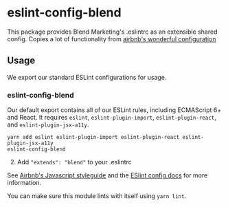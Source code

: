 # eslint-config-blend


This package provides Blend Marketing's .eslintrc as an extensible shared config.
Copies a lot of functionality from [airbnb's wonderful configuration][0]

## Usage

We export our standard ESLint configurations for usage.

### eslint-config-blend

Our default export contains all of our ESLint rules, including ECMAScript 6+
and React. It requires `eslint`, `eslint-plugin-import`, `eslint-plugin-react`,
and `eslint-plugin-jsx-a11y`.

```
yarn add eslint eslint-plugin-import eslint-plugin-react eslint-plugin-jsx-a11y
eslint-config-blend
```

2. Add `"extends": "blend"` to your .eslintrc

See [Airbnb's Javascript styleguide](https://github.com/airbnb/javascript) and
the [ESlint config docs](http://eslint.org/docs/user-guide/configuring#extending-configuration-files)
for more information.

You can make sure this module lints with itself using `yarn lint`.

[0]: https://github.com/airbnb/javascript/tree/master/packages/eslint-config-airbnb

